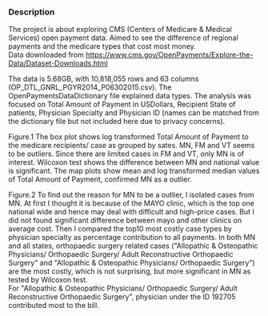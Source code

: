 ### Description

The project is about exploring CMS (Centers of Medicare & Medical Services) open payment data.
Aimed to see the difference of regional payments and the medicare types that cost most money.   
Data downloaded from https://www.cms.gov/OpenPayments/Explore-the-Data/Dataset-Downloads.html
 
The data is 5.68GB, with 10,818,055 rows and 63 columns (OP_DTL_GNRL_PGYR2014_P06302015.csv).
The OpenPaymentsDataDictionary file explained data types. 
The analysis was focused on Total Amount of Payment in USDollars, Recipient State of patients, Physician Specialty and Physician ID (names can be matched from the dictionary file but not included here due to privacy concerns).

Figure.1
The box plot shows log transformed Total Amount of Payment to the medicare recipients/ case as grouped by sates. MN, FM and VT seems to be outliers. Since there are limited cases in FM and VT, only MN is of interest. Wilcoxon test shows the difference between MN and national value is significant.
The map plots show mean and log transformed median values of Total Amount of Payment, confirmed MN as a outlier. 

Figure.2
To find out the reason for MN to be a outlier, I isolated cases from MN. At first I thought it is because of the MAYO clinic, which is the top one national wide and hence may deal with difficult and high-price cases. But I did not found significant difference between mayo and other clinics on average cost. 
Then I compared the top10 most costly case types by physician specialty as percentage contribution to all payments. In both MN and all states, orthopaedic surgery related cases ("Allopathic & Osteopathic Physicians/ Orthopaedic Surgery/ Adult Reconstructive Orthopaedic Surgery" and "Allopathic & Osteopathic Physicians/ Orthopaedic Surgery") are the most costly, which is not surprising, but more significant in MN as tested by Wilcoxon test.  
For "Allopathic & Osteopathic Physicians/ Orthopaedic Surgery/ Adult Reconstructive Orthopaedic Surgery", physician under the ID 192705 contributed most to the bill. 
